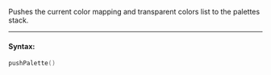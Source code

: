Pushes the current color mapping and transparent colors list to the palettes stack.

---

#### Syntax:
```lua
pushPalette()
```